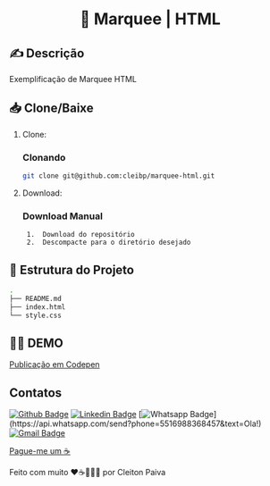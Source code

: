 <h1 align="center"> 🚀 Marquee | HTML </h1>

## ✍️ Descrição
Exemplificação de Marquee HTML


## 📥 Clone/Baixe

1. Clone:

    ### Clonando

    ```bash
    git clone git@github.com:cleibp/marquee-html.git
    ```
1. Download:
    ### Download Manual

        1.  Download do repositório
        2.  Descompacte para o diretório desejado
		

## 🚧 Estrutura do Projeto

```sh
.
├── README.md
├── index.html
└── style.css
```

## 👋🏽 DEMO
[Publicação em Codepen](https://codepen.io/cleibp/pen/rNowvRm) 

## Contatos

[![Github Badge](https://img.shields.io/badge/-Github-000?style=flat-square&logo=Github&logoColor=white&link=https://github.com/cleibp)](https://github.com/cleibp)
[![Linkedin Badge](https://img.shields.io/badge/-LinkedIn-blue?style=flat-square&logo=Linkedin&logoColor=white&link=https://www.linkedin.com/in/cleitonpaiva/)](https://www.linkedin.com/in/cleitonpaiva/)
[![Whatsapp Badge](https://img.shields.io/badge/-Whatsapp-4CA143?style=flat-square&labelColor=4CA143&logo=whatsapp&logoColor=white&link=https://api.whatsapp.com/send?phone=5516988368457&text=Ola!)](https://api.whatsapp.com/send?phone=5516988368457&text=Ola!)
[![Gmail Badge](https://img.shields.io/badge/-Gmail-c14438?style=flat-square&logo=Gmail&logoColor=white&link=mailto:cleibp@gmail.com)](mailto:cleibp@gmail.com)

[Pague-me um ☕](https://www.buymeacoffee.com/cleibp)

Feito com muito ❤️☕👨🏻‍💻 por Cleiton Paiva

